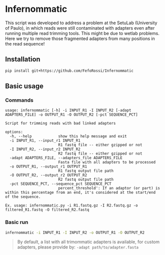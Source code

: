# Infernommatic

This script was developed to address a problem at the SetuLab (University of Paulo), in which reads were still contaminated with adapters even after running multiple read trimming tools. This might be due to wetlab problems.  
Here we try to remove those fragmented adapters from many positions in the read sequence!   

## Installation

```bash
pip install git+https://github.com/FefoRossi/Infernommatic
```

## Basic usage

### Commands
```
usage: infernommatic [-h] -i INPUT_R1 -I INPUT_R2 [-adapt ADAPTERS_FILE] -o OUTPUT_R1 -O OUTPUT_R2 [-pct SEQUENCE_PCT]

Script for trimming reads with bad linked adapters

options:
  -h, --help            show this help message and exit
  -i INPUT_R1, --input_r1 INPUT_R1
                        R1 fastq file -- either gzipped or not
  -I INPUT_R2, --input_r2 INPUT_R2
                        R2 fastq file -- either gzipped or not
  -adapt ADAPTERS_FILE, --adapters_file ADAPTERS_FILE
                        Fasta file with all adapters to be processed
  -o OUTPUT_R1, --output_r1 OUTPUT_R1
                        R1 fastq output file path
  -O OUTPUT_R2, --output_r2 OUTPUT_R2
                        R2 fastq output file path
  -pct SEQUENCE_PCT, --sequence_pct SEQUENCE_PCT
                        percent_threshold': If an adaptor (or part) is within this percentage from an end, it's considered at the start/end of the sequence.

Ex. usage: infernommatic.py -i R1.fastq.gz -I R2.fastq.gz -o filtered_R1.fastq -O filtered_R2.fastq
```
### Basic run

```bash
infernommatic -i INPUT_R1 -I INPUT_R2 -o OUTPUT_R1 -O OUTPUT_R2
```

>By default, a list with all trimommatic adapters is available, for custom adapters, please provide by: `-adapt path/to/adapter.fasta`  

